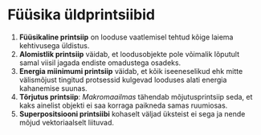 # Füüsika üldprintsiibid

1. **Füüsikaline printsiip** on looduse vaatlemisel tehtud kõige laiema kehtivusega üldistus.
2. **Alomistlik printsiip** väidab, et loodusobjekte pole võimalik lõputult samal viisil jagada endiste omadustega osadeks.
3. **Energia miinimumi printsiip** väidab, et kõik iseeneselikud ehk mitte välismõjust tingitud protsessid kulgevad looduses alati energia kahanemise suunas.
4. **Tõrjutus printsiip**: _Makromaailmas_ tähendab mõjutusprintsiip seda, et kaks ainelist objekti ei saa korraga paikneda samas ruumiosas.
5. **Superpositsiooni printsiibi** kohaselt väljad üksteist ei sega ja nende mõjud vektoriaalselt liituvad.
